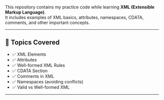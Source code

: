 This repository contains my practice code while learning **XML (Extensible Markup Language)**.  
It includes examples of XML basics, attributes, namespaces, CDATA, comments, and other important concepts.  

---

## 📂 Topics Covered
- ✅ XML Elements  
- ✅ Attributes  
- ✅ Well-formed XML Rules  
- ✅ CDATA Section  
- ✅ Comments in XML  
- ✅ Namespaces (avoiding conflicts)  
- ✅ Valid vs Well-formed XML  

---
